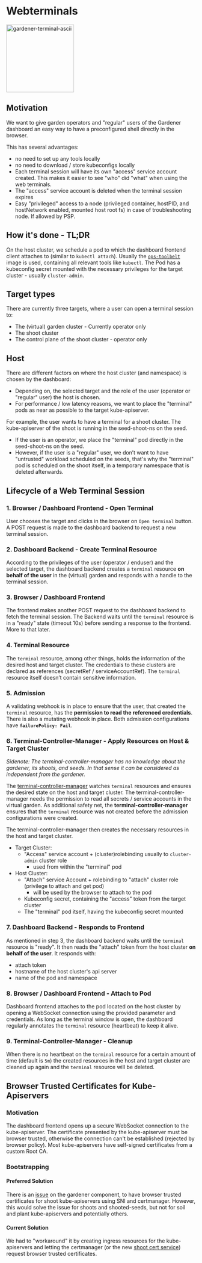 # Webterminals

<img width="180" alt="gardener-terminal-ascii" src="https://user-images.githubusercontent.com/5526658/66032047-ecfacc80-e504-11e9-9864-57d4f0bbaf5d.png">



## Motivation
We want to give garden operators and "regular" users of the Gardener dashboard an easy way to have a preconfigured shell directly in the browser.

This has several advantages:
- no need to set up any tools locally
- no need to download / store kubeconfigs locally
- Each terminal session will have its own "access" service account created. This makes it easier to see "who" did "what" when using the web terminals.
- The "access" service account is deleted when the terminal session expires
- Easy "privileged" access to a node (privileged container, hostPID, and hostNetwork enabled, mounted host root fs) in case of troubleshooting node. If allowed by PSP.

## How it's done - TL;DR
On the host cluster, we schedule a pod to which the dashboard frontend client attaches to (similar to `kubectl attach`). Usually the [`ops-toolbelt`](https://github.com/gardener/ops-toolbelt/) image is used, containing all relevant tools like `kubectl`. The Pod has a kubeconfig secret mounted with the necessary privileges for the target cluster - usually `cluster-admin`.

## Target types
There are currently three targets, where a user can open a terminal session to:
- The (virtual) garden cluster - Currently operator only
- The shoot cluster
- The control plane of the shoot cluster - operator only

## Host
There are different factors on where the host cluster (and namespace) is chosen by the dashboard:
- Depending on, the selected target and the role of the user (operator or "regular" user) the host is chosen.
- For performance / low latency reasons, we want to place the "terminal" pods as near as possible to the target kube-apiserver.

For example, the user wants to have a terminal for a shoot cluster. The kube-apiserver of the shoot is running in the seed-shoot-ns on the seed.
- If the user is an operator, we place the "terminal" pod directly in the seed-shoot-ns on the seed.
- However, if the user is a "regular" user, we don’t want to have "untrusted" workload scheduled on the seeds, that's why the "terminal" pod is scheduled on the shoot itself, in a temporary namespace that is deleted afterwards.

## Lifecycle of a Web Terminal Session

### 1. Browser / Dashboard Frontend - Open Terminal
User chooses the target and clicks in the browser on `Open terminal` button. A POST request is made to the dashboard backend to request a new terminal session.

### 2. Dashboard Backend - Create Terminal Resource
According to the privileges of the user (operator / enduser) and the selected target, the dashboard backend creates a `terminal` resource **on behalf of the user** in the (virtual) garden and responds with a handle to the terminal session.

### 3. Browser / Dashboard Frontend
The frontend makes another POST request to the dashboard backend to fetch the terminal session. The Backend waits until the `terminal` resource is in a "ready" state (timeout 10s) before sending a response to the frontend. More to that later.

### 4. Terminal Resource
The `terminal` resource, among other things, holds the information of the desired host and target cluster. The credentials to these clusters are declared as references (secretRef / serviceAccountRef). The `terminal` resource itself doesn’t contain sensitive information.

### 5. Admission
A validating webhook is in place to ensure that the user, that created the `terminal` resource, has the **permission to read the referenced credentials**. There is also a mutating webhook in place. Both admission configurations have **`failurePolicy: Fail`**.

### 6. Terminal-Controller-Manager - Apply Resources on Host & Target Cluster
*Sidenote: The terminal-controller-manager has no knowledge about the gardener, its shoots, and seeds. In that sense it can be considered as independent from the gardener.*

The [terminal-controller-manager](https://github.com/gardener/terminal-controller-manager) watches `terminal` resources and ensures the desired state on the host and target cluster. The terminal-controller-manager needs the permission to read all secrets / service accounts in the virtual garden.
As additional safety net, the **terminal-controller-manager** ensures that the `terminal` resource was not created before the admission configurations were created.

The terminal-controller-manager then creates the necessary resources in the host and target cluster.
- Target Cluster:
  - "Access" service account + (cluster)rolebinding usually to `cluster-admin` cluster role
    - used from within the "terminal" pod
- Host Cluster:
  - "Attach" service Account + rolebinding to "attach" cluster role (privilege to attach and get pod)
    - will be used by the browser to attach to the pod
  - Kubeconfig secret, containing the "access" token from the target cluster
  - The "terminal" pod itself, having the kubeconfig secret mounted


### 7. Dashboard Backend - Responds to Frontend
As mentioned in step 3, the dashboard backend waits until the `terminal` resource is "ready". It then reads the "attach" token from the host cluster **on behalf of the user**.
It responds with:
  - attach token
  - hostname of the host cluster's api server
  - name of the pod and namespace

### 8. Browser / Dashboard Frontend - Attach to Pod
Dashboard frontend attaches to the pod located on the host cluster by opening a WebSocket connection using the provided parameter and credentials.
As long as the terminal window is open, the dashboard regularly annotates the `terminal` resource (heartbeat) to keep it alive.

### 9. Terminal-Controller-Manager - Cleanup
When there is no heartbeat on the `terminal` resource for a certain amount of time (default is `5m`) the created resources in the host and target cluster are cleaned up again and the `terminal` resource will be deleted.

## Browser Trusted Certificates for Kube-Apiservers

### Motivation
The dashboard frontend opens up a secure WebSocket connection to the kube-apiserver. The certificate presented by the kube-apiserver must be browser trusted, otherwise the connection can't be established (rejected by browser policy).
Most kube-apiservers have self-signed certificates from a custom Root CA.

### Bootstrapping

#### Preferred Solution
There is an [issue](https://github.com/gardener/gardener/issues/1413) on the gardener component, to have browser trusted certificates for shoot kube-apiservers using SNI and certmanager.
However, this would solve the issue for shoots and shooted-seeds, but not for soil and plant kube-apiservers and potentially others.

#### Current Solution
We had to "workaround" it by creating ingress resources for the kube-apiservers and letting the certmanager (or the new [shoot cert service](https://github.com/gardener/gardener-extensions/tree/master/controllers/extension-shoot-cert-service)) request browser trusted certificates.
